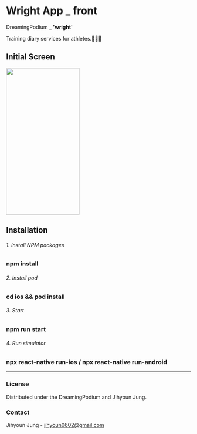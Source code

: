 # Wright App _ front    

DreamingPodium _ **'wright'** 

Training diary services for athletes.🏃🏻‍♀️



## Initial Screen
<img src="https://user-images.githubusercontent.com/55846598/145140612-9f199952-5ee2-4c14-abba-5e210f44484c.PNG"  width="200" height="400"/>



## Installation    

######  1. Install NPM packages
###        npm install

######  2. Install pod
###        cd ios && pod install 

######  3. Start
###        npm run start

######  4. Run simulator
###        npx react-native run-ios / npx react-native run-android



---


### License
Distributed under the DreamingPodium and Jihyoun Jung.

### Contact
Jihyoun Jung - jihyoun0602@gmail.com
